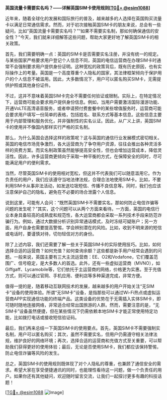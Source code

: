 **英国流量卡需要实名吗？——详解英国SIM卡使用规则[[TG💪+ @esim1088](https://t.me/s/esim1088)]**

近年来，随着全球化的发展和国际旅行的普及，越来越多的人选择在英国购买流量卡以满足日常通信需求。然而，对于初次接触英国SIM卡的朋友来说，总会有一些疑问，比如“英国流量卡需要实名吗？”“如果不需要实名制，那如何确保通信的安全性？”今天，我们就来详细解答这些问题，帮助大家更好地了解英国SIM卡的相关政策。

首先，我们需要明确一点：英国的SIM卡是否需要实名注册，并没有统一的规定。与某些国家严格要求用户登记个人信息不同，英国的电信运营商在办理SIM卡时通常不会强制要求用户提供身份证明。这种宽松的政策背后，既有历史原因，也有实际操作上的考量。英国是一个高度尊重个人隐私的国家，其法律框架倾向于保护用户的个人信息不被滥用。因此，大多数情况下，用户可以匿名购买SIM卡，无需提供护照或其他身份证件。

不过，这并不意味着英国SIM卡完全不需要任何验证或限制。实际上，在特定情况下，运营商可能会要求用户提供身份信息。例如，当用户需要激活国际漫游功能、开通VoLTE高清语音服务，或者申请预付费套餐中的某些增值服务时，运营商可能会要求用户填写一份简单的表格，包括姓名、联系方式等基本信息。这些信息主要用于内部管理和服务优化，并非强制性的实名认证。因此，从广义上讲，英国SIM卡的使用并不像国内那样实行严格的实名制。

那么，为什么英国会选择这样的政策呢？这与英国的通信行业发展模式密切相关。英国的电信市场竞争激烈，各大运营商为了争夺用户资源，往往会推出各种灵活多样的资费方案。而实名制政策虽然能够提高安全性，但也会增加运营成本，降低灵活性。因此，许多运营商更倾向于采取一种平衡的方式，在保障安全的同时，尽可能满足用户的便利需求。

当然，尽管英国SIM卡的使用相对宽松，但这并不代表我们可以随意滥用它。作为负责任的用户，我们应该遵守当地法律法规，合理合法地使用SIM卡。比如，不要利用SIM卡从事非法活动，如发送垃圾短信、传播不良信息等。同时，我们也应该注意保护自己的隐私，避免在不必要的场合泄露个人信息。

说到这里，可能有人会问：“既然英国SIM卡不需要实名，那如何防止电信诈骗等问题的发生呢？”其实，这个问题可以从两个方面来看待。一方面，英国的电信行业本身具备较高的成熟度和规范性，各大运营商都会采取一系列技术手段来防范诈骗行为。例如，通过大数据分析识别异常通话模式，及时冻结可疑账户；另一方面，用户自身也需要提高警惕，学会辨别潜在的风险。比如，收到不明来源的短信或电话时，要谨慎对待，切勿轻信对方的身份。

除了上述内容，我们还需要了解一些关于英国SIM卡的实际使用技巧。比如，如何选择合适的运营商？如何充值？如何查询余额？这些都是新手用户经常会遇到的问题。一般来说，英国主要有三大主流运营商：EE、O2和Vodafone，它们覆盖范围广、信号稳定，是大多数人的首选。此外，还有一些虚拟运营商（MVNO），如Giffgaff、Lycamobile等，它们依托于主运营商的网络，价格更为实惠。至于充值方式，则可以通过官网、手机应用、便利店等多种渠道完成，非常方便。

值得一提的是，随着移动互联网技术的发展，越来越多的用户开始关注“无SIM卡”设备的使用体验。所谓“无SIM卡”设备，是指那些可以通过Wi-Fi热点或虚拟运营商APP实现通信功能的终端产品。这类设备的优势在于无需插入实体SIM卡，即可随时随地连接网络，非常适合经常出国旅游的人群。然而，需要注意的是，“无SIM卡”设备虽然便捷，但在某些情况下仍需依赖本地SIM卡才能正常使用特定功能，比如拨打电话或接收短信验证码。

最后，我们再来总结一下英国SIM卡的使用要点。首先，英国SIM卡不需要强制实名制，用户可以匿名购买；其次，虽然不需要实名，但用户仍需遵守相关法律法规，维护良好的网络环境；再次，选择合适的运营商和充值方式至关重要，可以帮助我们获得更好的使用体验；最后，无论是否使用SIM卡，我们都应该保持警惕，防止电信诈骗等风险的发生。

总之，英国SIM卡的使用规则既体现了对个人隐私的尊重，也兼顾了通信安全的需求。希望大家在享受便捷通讯的同时，也能理性看待这一问题，做一个负责任的用户。如果你还有其他疑问，欢迎随时留言交流，让我们一起探讨更多有趣的科技话题！

[[TG💪+ @esim1088](https://t.me/s/esim1088) ![Image](https://i.postimg.cc/4NQfJmqS/Snipaste-2025-05-13-00-14-12.png)]